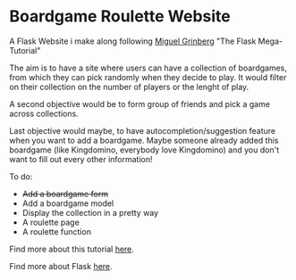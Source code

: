 # Boardgame Roulette Website

A Flask Website i make along following [Miguel Grinberg](https://twitter.com/miguelgrinberg) "The Flask Mega-Tutorial"

The aim is to have a site where users can have a collection of boardgames, from which they can pick randomly when they
decide to play. It would filter on their collection on the number of players or the lenght of play.

A second objective would be to form group of friends and pick a game across collections.

Last objective would maybe, to have autocompletion/suggestion feature when you want to add a boardgame. Maybe someone already
added this boardgame (like Kingdomino, everybody love Kingdomino) and you don't want to fill out every  other information!


To do: 

* ~~Add a boardgame form~~
* Add a boardgame model
* Display the collection in a pretty way
* A roulette page
* A roulette function

Find more about this tutorial [here](https://blog.miguelgrinberg.com/post/the-flask-mega-tutorial-part-i-hello-world).

Find more about Flask [here](https://flask.palletsprojects.com/en/1.1.x/). 
